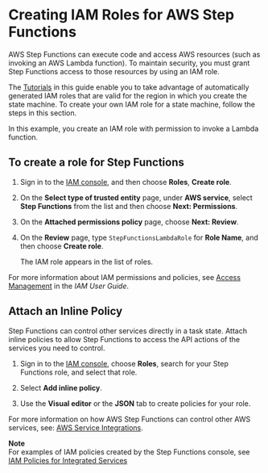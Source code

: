 # Creating IAM Roles for AWS Step Functions<a name="procedure-create-iam-role"></a>

AWS Step Functions can execute code and access AWS resources \(such as invoking an AWS Lambda function\)\. To maintain security, you must grant Step Functions access to those resources by using an IAM role\.

The [Tutorials](tutorials.md) in this guide enable you to take advantage of automatically generated IAM roles that are valid for the region in which you create the state machine\. To create your own IAM role for a state machine, follow the steps in this section\.

In this example, you create an IAM role with permission to invoke a Lambda function\.

## To create a role for Step Functions<a name="create-role-for-step-functions"></a>

1. Sign in to the [IAM console](https://console.aws.amazon.com/iam/home), and then choose **Roles**, **Create role**\.

1. On the **Select type of trusted entity** page, under **AWS service**, select **Step Functions** from the list and then choose **Next: Permissions**\.

1. On the **Attached permissions policy** page, choose **Next: Review**\.

1. On the **Review** page, type `StepFunctionsLambdaRole` for **Role Name**, and then choose **Create role**\.

   The IAM role appears in the list of roles\.

For more information about IAM permissions and policies, see [Access Management](https://docs.aws.amazon.com/IAM/latest/UserGuide/access.html) in the *IAM User Guide*\.

## Attach an Inline Policy<a name="attach-inline-policy"></a>

Step Functions can control other services directly in a task state\. Attach inline policies to allow Step Functions to access the API actions of the services you need to control\.

1. Sign in to the [IAM console](https://console.aws.amazon.com/iam/home), choose **Roles**, search for your Step Functions role, and select that role\.

1. Select **Add inline policy**\.

1. Use the **Visual editor** or the **JSON** tab to create policies for your role\.

For more information on how AWS Step Functions can control other AWS services, see: [AWS Service Integrations](concepts-connectors.md)\.

**Note**  
For examples of IAM policies created by the Step Functions console, see [IAM Policies for Integrated Services](connectors-iam-templates.md)
